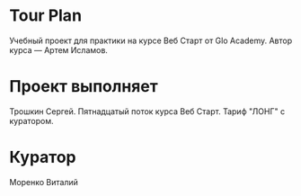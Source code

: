 # Tour Plan

Учебный проект для практики на курсе Веб Старт от Glo Academy. Автор курса — Артем Исламов.

# Проект выполняет

Трошкин Сергей. Пятнадцатый поток курса Веб Старт. Тариф "ЛОНГ" с куратором.

# Куратор

Моренко Виталий
